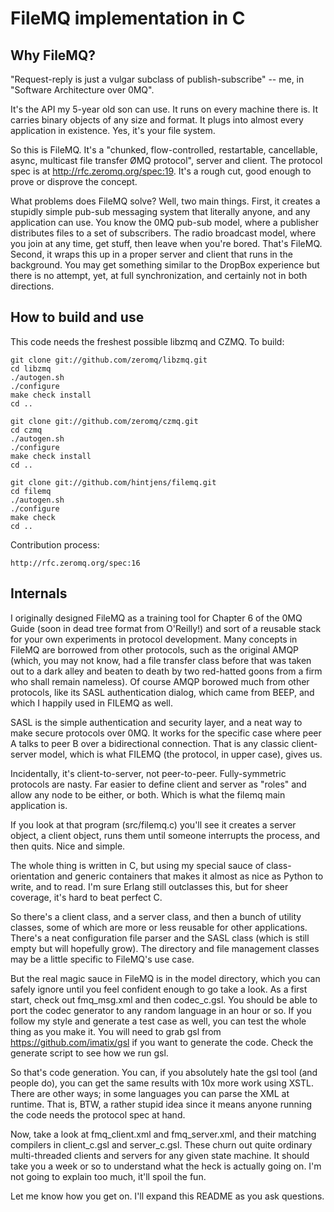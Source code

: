 # FileMQ implementation in C

## Why FileMQ?

"Request-reply is just a vulgar subclass of publish-subscribe" -- me, in "Software Architecture over 0MQ".

It's the API my 5-year old son can use. It runs on every machine there is. It carries binary objects of any size and format. It plugs into almost every application in existence. Yes, it's your file system.

So this is FileMQ. It's a "chunked, flow-controlled, restartable, cancellable, async, multicast file transfer ØMQ protocol", server and client. The protocol spec is at http://rfc.zeromq.org/spec:19. It's a rough cut, good enough to prove or disprove the concept.

What problems does FileMQ solve? Well, two main things. First, it creates a stupidly simple pub-sub messaging system that literally anyone, and any application can use. You know the 0MQ pub-sub model, where a publisher distributes files to a set of subscribers. The radio broadcast model, where you join at any time, get stuff, then leave when you're bored. That's FileMQ. Second, it wraps this up in a proper server and client that runs in the background. You may get something similar to the DropBox experience but there is no attempt, yet, at full synchronization, and certainly not in both directions.

## How to build and use

This code needs the freshest possible libzmq and CZMQ. To build:

    git clone git://github.com/zeromq/libzmq.git
    cd libzmq
    ./autogen.sh
    ./configure
    make check install
    cd ..

    git clone git://github.com/zeromq/czmq.git
    cd czmq
    ./autogen.sh
    ./configure
    make check install
    cd ..

    git clone git://github.com/hintjens/filemq.git
    cd filemq
    ./autogen.sh
    ./configure
    make check
    cd ..

Contribution process:

    http://rfc.zeromq.org/spec:16

## Internals

I originally designed FileMQ as a training tool for Chapter 6 of the 0MQ Guide (soon in dead tree format from O'Reilly!) and sort of a reusable stack for your own experiments in protocol development. Many concepts in FileMQ are borrowed from other protocols, such as the original AMQP (which, you may not know, had a file transfer class before that was taken out to a dark alley and beaten to death by two red-hatted goons from a firm who shall remain nameless). Of course AMQP borowed much from other protocols, like its SASL authentication dialog, which came from BEEP, and which I happily used in FILEMQ as well.

SASL is the simple authentication and security layer, and a neat way to make secure protocols over 0MQ. It works for the specific case where peer A talks to peer B over a bidirectional connection. That is any classic client-server model, which is what FILEMQ (the protocol, in upper case), gives us.

Incidentally, it's client-to-server, not peer-to-peer. Fully-symmetric protocols are nasty. Far easier to define client and server as "roles" and allow any node to be either, or both. Which is what the filemq main application is.

If you look at that program (src/filemq.c) you'll see it creates a server object, a client object, runs them until someone interrupts the process, and then quits. Nice and simple.

The whole thing is written in C, but using my special sauce of class-orientation and generic containers that makes it almost as nice as Python to write, and to read. I'm sure Erlang still outclasses this, but for sheer coverage, it's hard to beat perfect C.

So there's a client class, and a server class, and then a bunch of utility classes, some of which are more or less reusable for other applications. There's a neat configuration file parser and the SASL class (which is still empty but will hopefully grow). The directory and file management classes may be a little specific to FileMQ's use case.

But the real magic sauce in FileMQ is in the model directory, which you can safely ignore until you feel confident enough to go take a look. As a first start, check out fmq_msg.xml and then codec_c.gsl. You should be able to port the codec generator to any random language in an hour or so. If you follow my style and generate a test case as well, you can test the whole thing as you make it. You will need to grab gsl from https://github.com/imatix/gsl if you want to generate the code. Check the generate script to see how we run gsl.

So that's code generation. You can, if you absolutely hate the gsl tool (and people do), you can get the same results with 10x more work using XSTL. There are other ways; in some languages you can parse the XML at runtime. That is, BTW, a rather stupid idea since it means anyone running the code needs the protocol spec at hand.

Now, take a look at fmq_client.xml and fmq_server.xml, and their matching compilers in client_c.gsl and server_c.gsl. These churn out quite ordinary multi-threaded clients and servers for any given state machine. It should take you a week or so to understand what the heck is actually going on. I'm not going to explain too much, it'll spoil the fun.

Let me know how you get on. I'll expand this README as you ask questions.
